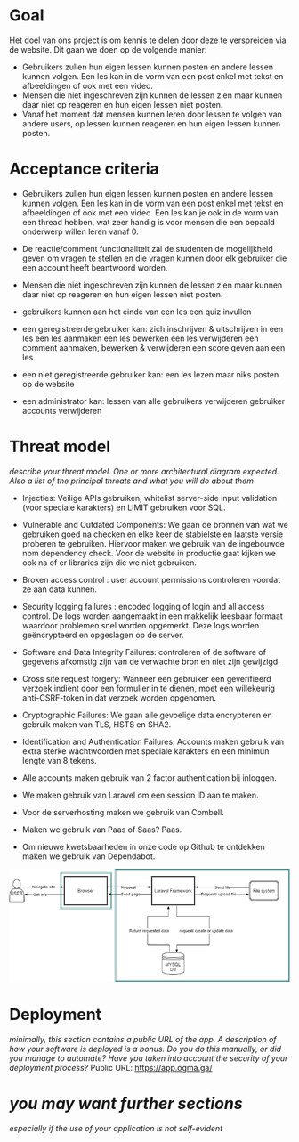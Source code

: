 # Goal
Het doel van ons project is om kennis te delen door deze te verspreiden via de website. Dit gaan we doen op de volgende manier:

 - Gebruikers zullen hun eigen lessen kunnen posten en andere lessen kunnen volgen. Een les kan in de vorm van een post enkel met tekst en afbeeldingen of ook met een video.
 - Mensen die niet ingeschreven zijn kunnen de lessen zien maar kunnen daar niet op reageren en hun eigen lessen niet posten.
 - Vanaf het moment dat mensen kunnen leren door lessen te volgen van andere users, op lessen kunnen reageren en hun eigen lessen kunnen posten.

# Acceptance criteria

 - Gebruikers zullen hun eigen lessen kunnen posten en andere lessen kunnen volgen. Een les kan in de vorm van een post enkel met tekst en afbeeldingen of ook met een video. Een les kan je ook in de vorm van een thread hebben, wat zeer handig is voor mensen die een bepaald onderwerp willen leren vanaf 0. 
 - De reactie/comment functionaliteit zal de studenten de mogelijkheid geven om vragen te stellen en die vragen kunnen door elk gebruiker die een account heeft beantwoord worden.
 - Mensen die niet ingeschreven zijn kunnen de lessen zien maar kunnen daar niet op reageren en hun eigen lessen niet posten.
 - gebruikers kunnen aan het einde van een les een quiz invullen


 - een geregistreerde gebruiker kan:  zich inschrijven & uitschrijven in een les
                                        een les aanmaken
                                        een les bewerken
                                        een les verwijderen
                                        een comment aanmaken, bewerken & verwijderen
                                        een score geven aan een les

- een niet geregistreerde gebruiker kan: een les lezen maar niks posten op de website

- een administrator kan: lessen van alle gebruikers verwijderen 
                            gebruiker accounts verwijderen



# Threat model
*describe your threat model. One or more architectural diagram expected. Also a list of the principal threats and what you will do about them*

-	Injecties: Veilige APIs gebruiken, whitelist server-side input validation (voor speciale karakters) en LIMIT gebruiken voor SQL.

-	Vulnerable and Outdated Components: We gaan de bronnen van wat we gebruiken goed na checken en elke keer de stabielste en laatste versie proberen te gebruiken. Hiervoor maken we gebruik van de ingebouwde npm dependency check. Voor de website in productie gaat kijken we ook na of er libraries zijn die we niet gebruiken.

-	Broken access control : user account permissions controleren voordat ze aan data kunnen.

-	Security logging failures : encoded logging of login and all access control. De logs worden aangemaakt in een makkelijk leesbaar formaat waardoor problemen snel worden opgemerkt. Deze logs worden geëncrypteerd en opgeslagen op de server.

- Software and Data Integrity Failures: controleren of de software of gegevens afkomstig zijn van de verwachte bron en niet zijn gewijzigd.

- Cross site request forgery: Wanneer een gebruiker een geverifieerd verzoek indient door een formulier in te dienen, moet een willekeurig anti-CSRF-token in dat verzoek worden opgenomen. 

- Cryptographic Failures: We gaan alle gevoelige data encrypteren en gebruik maken van TLS, HSTS en SHA2.

- Identification and Authentication Failures: Accounts maken gebruik van extra sterke wachtwoorden met speciale karakters en een minimun lengte van 8 tekens.
- Alle accounts maken gebruik van 2 factor authentication bij inloggen.
- We maken gebruik van Laravel om een session ID aan te  maken.


- Voor de serverhosting maken we gebruik van Combell.
- Maken we gebruik van Paas of Saas? Paas.

- Om nieuwe kwetsbaarheden in onze code op Github te ontdekken maken we gebruik van Dependabot.

<img src="architecture_diagram.png"/>

# Deployment
*minimally, this section contains a public URL of the app. A description of how your software is deployed is a bonus. Do you do this manually, or did you manage to automate? Have you taken into account the security of your deployment process?*
Public URL: https://app.ogma.ga/

# *you may want further sections*
*especially if the use of your application is not self-evident*
